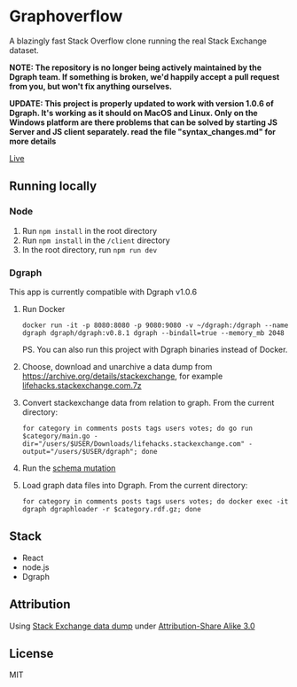 # Graphoverflow

A blazingly fast Stack Overflow clone running the real Stack Exchange dataset.

**NOTE: The repository is no longer being actively maintained by the Dgraph team. If something is broken, we'd happily accept a pull request from you, but won't fix anything ourselves.**

**UPDATE: This project is properly updated to work with version 1.0.6 of Dgraph. It's working as it should on MacOS and Linux. Only on the Windows platform are there problems that can be solved by starting JS Server and JS client separately. read the file "syntax_changes.md" for more details**

[Live](https://graphoverflow.dgraph.io)

## Running locally

### Node

1. Run `npm install` in the root directory
2. Run `npm install` in the `/client` directory
3. In the root directory, run `npm run dev`

### Dgraph

This app is currently compatible with Dgraph v1.0.6

1. Run Docker

       docker run -it -p 8080:8080 -p 9080:9080 -v ~/dgraph:/dgraph --name dgraph dgraph/dgraph:v0.8.1 dgraph --bindall=true --memory_mb 2048

    PS. You can also run this project with Dgraph binaries instead of Docker.

1. Choose, download and unarchive a data dump from https://archive.org/details/stackexchange, for example [lifehacks.stackexchange.com.7z](https://archive.org/download/stackexchange/lifehacks.stackexchange.com.7z)

1. Convert stackexchange data from relation to graph. From the current directory:

       for category in comments posts tags users votes; do go run $category/main.go -dir="/users/$USER/Downloads/lifehacks.stackexchange.com" -output="/users/$USER/dgraph"; done

1. Run the [schema mutation](https://github.com/dgraph-io/graphoverflow/blob/master/schema.txt)

1. Load graph data files into Dgraph. From the current directory:

       for category in comments posts tags users votes; do docker exec -it dgraph dgraphloader -r $category.rdf.gz; done


## Stack

* React
* node.js
* Dgraph

## Attribution

Using [Stack Exchange data dump](https://archive.org/details/stackexchange) under [Attribution-Share Alike 3.0](http://creativecommons.org/licenses/by-sa/3.0/)

## License

MIT
